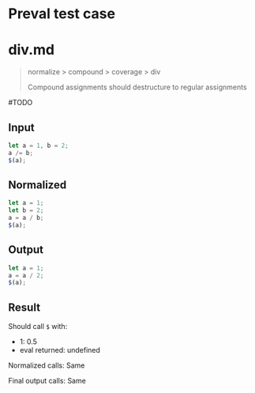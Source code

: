 # Preval test case

# div.md

> normalize > compound > coverage > div
>
> Compound assignments should destructure to regular assignments

#TODO

## Input

`````js filename=intro
let a = 1, b = 2;
a /= b;
$(a);
`````

## Normalized

`````js filename=intro
let a = 1;
let b = 2;
a = a / b;
$(a);
`````

## Output

`````js filename=intro
let a = 1;
a = a / 2;
$(a);
`````

## Result

Should call `$` with:
 - 1: 0.5
 - eval returned: undefined

Normalized calls: Same

Final output calls: Same
